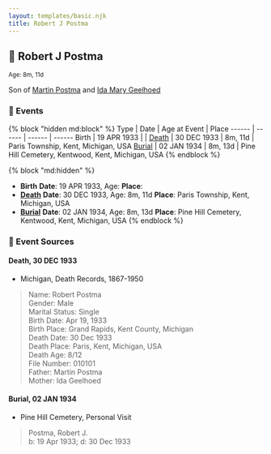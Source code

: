 ```yaml
---
layout: templates/basic.njk
title: Robert J Postma
---
```

## 🔵 Robert J Postma
<small>Age: 8m, 11d</small>

Son of [Martin Postma](/people/7/7474832) and [Ida Mary Geelhoed](/people/1/11612484)

### 📆 Events

{% block "hidden md:block" %}
Type | Date | Age at Event | Place
------ | ------ | ------ | ------
Birth | 19 APR 1933 |  |
[Death](#event-event-3) | 30 DEC 1933 | 8m, 11d | Paris Township, Kent, Michigan, USA
[Burial](#event-event-4) | 02 JAN 1934 | 8m, 13d | Pine Hill Cemetery, Kentwood, Kent, Michigan, USA
{% endblock %}

{% block "md:hidden" %}
- **Birth**
**Date**: 19 APR 1933, Age:
**Place**:
- **[Death](#event-event-3)**
**Date**: 30 DEC 1933, Age: 8m, 11d
**Place**: Paris Township, Kent, Michigan, USA
- **[Burial](#event-event-4)**
**Date**: 02 JAN 1934, Age: 8m, 13d
**Place**: Pine Hill Cemetery, Kentwood, Kent, Michigan, USA
{% endblock %}

### 📰 Event Sources

#### <a id="event-event-3"></a> Death, 30 DEC 1933
* Michigan, Death Records, 1867-1950
>   
  > Name: Robert Postma  
  > Gender: Male  
  > Marital Status: Single  
  > Birth Date: Apr 19, 1933  
  > Birth Place: Grand Rapids, Kent County, Michigan  
  > Death Date: 30 Dec 1933  
  > Death Place: Paris, Kent, Michigan, USA  
  > Death Age: 8/12  
  > File Number: 010101  
  > Father: Martin Postma  
  > Mother: Ida Geelhoed

#### <a id="event-event-4"></a> Burial, 02 JAN 1934
* Pine Hill Cemetery, Personal Visit
>   
  > Postma, Robert J.  
  > b: 19 Apr 1933; d: 30 Dec 1933
